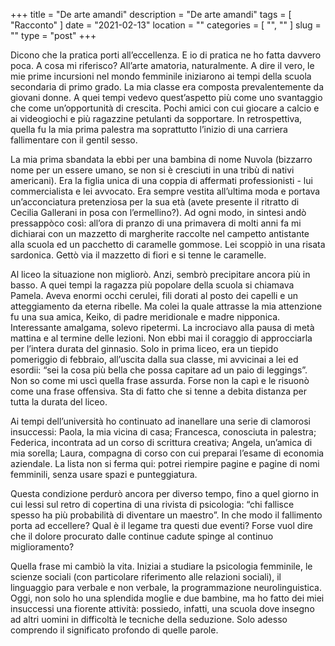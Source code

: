 +++
title = "De arte amandi"
description = "De arte amandi"
tags = [ "Racconto" ]
date = "2021-02-13"
location = ""
categories = [
  "",
  ""
]
slug = ""
type = "post"
+++

Dicono che la pratica porti all’eccellenza. E io di pratica ne ho fatta davvero poca. A cosa mi riferisco? All’arte amatoria, naturalmente. A dire il vero, le mie prime incursioni nel mondo femminile iniziarono ai tempi della scuola secondaria di primo grado. La mia classe era composta prevalentemente da giovani donne. A quei tempi vedevo quest’aspetto più come uno svantaggio che come un’opportunità di crescita. Pochi amici con cui giocare a calcio e ai videogiochi e più ragazzine petulanti da sopportare. In retrospettiva, quella fu la mia prima palestra ma soprattutto l’inizio di una carriera fallimentare con il gentil sesso. 

La mia prima sbandata la ebbi per una bambina di nome Nuvola (bizzarro nome per un essere umano, se non si è cresciuti in una tribù di nativi americani). Era la figlia unica di una coppia di affermati professionisti - lui commercialista e lei avvocato. Era sempre vestita all’ultima moda e portava un’acconciatura pretenziosa per la sua età (avete presente il ritratto di Cecilia Gallerani in posa con l’ermellino?). Ad ogni modo, in sintesi andò pressappòco così: all’ora di pranzo di una primavera di molti anni fa mi dichiarai con un mazzetto di margherite raccolte nel campetto antistante alla scuola ed un pacchetto di caramelle gommose.  Lei scoppiò in una risata sardonica. Gettò via il mazzetto di fiori e si tenne le caramelle.  

Al liceo la situazione non migliorò. Anzi, sembrò precipitare ancora più in basso. A quei tempi la ragazza più popolare della scuola si chiamava Pamela. Aveva enormi occhi cerulei, fili dorati al posto dei capelli e un atteggiamento da eterna ribelle. Ma colei la quale attrasse la mia attenzione fu una sua amica, Keiko, di padre meridionale e madre nipponica. Interessante amalgama, solevo ripetermi. La incrociavo alla pausa di metà mattina e al termine delle lezioni. Non ebbi mai il coraggio di approcciarla per l’intera durata del ginnasio. Solo in prima liceo, era un tiepido pomeriggio di febbraio, all’uscita dalla sua classe, mi avvicinai a lei ed esordii: “sei la cosa più bella che possa capitare ad un paio di leggings”. Non so come mi uscì quella frase assurda. Forse non la capì e le risuonò come una frase offensiva. Sta di fatto che si tenne a debita distanza per tutta la durata del liceo.

Ai tempi dell’università ho continuato ad inanellare una serie di clamorosi insuccessi: Paola, la mia vicina di casa; Francesca, conosciuta in palestra; Federica, incontrata ad un corso di scrittura creativa; Angela, un’amica di mia sorella; Laura, compagna di corso con cui preparai l’esame di economia aziendale. La lista non si ferma qui: potrei riempire pagine e pagine di nomi femminili, senza usare spazi e punteggiatura.

Questa condizione perdurò ancora per diverso tempo, fino a quel giorno in cui lessi sul retro di copertina di una rivista di psicologia: “chi fallisce spesso ha più probabilità di diventare un maestro”.  In che modo il fallimento porta ad eccellere? Qual è il legame tra questi due eventi? Forse vuol dire che il dolore procurato dalle continue cadute spinge al continuo miglioramento?

Quella frase mi cambiò la vita. Iniziai a studiare la psicologia femminile, le scienze sociali (con particolare riferimento alle relazioni sociali), il linguaggio para verbale e non verbale, la programmazione neurolinguistica. Oggi, non solo ho una splendida moglie e due bambine, ma ho fatto dei miei insuccessi una fiorente attività: possiedo, infatti, una scuola dove insegno ad altri uomini in difficoltà le tecniche della seduzione. Solo adesso comprendo il significato profondo di quelle parole.
